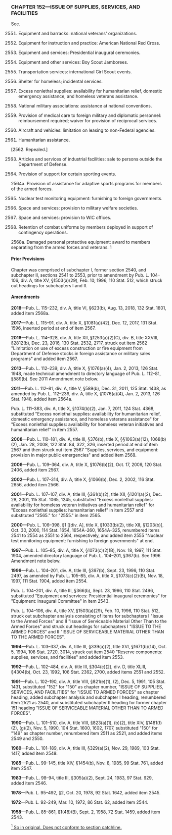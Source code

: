 ### **CHAPTER 152—ISSUE OF SUPPLIES, SERVICES, AND FACILITIES** ###

Sec.

2551. Equipment and barracks: national veterans' organizations.

2552. Equipment for instruction and practice: American National Red Cross.

2553. Equipment and services: Presidential inaugural ceremonies.

2554. Equipment and other services: Boy Scout Jamborees.

2555. Transportation services: international Girl Scout events.

2556. Shelter for homeless; incidental services.

2557. Excess nonlethal supplies: availability for humanitarian relief, domestic emergency assistance, and homeless veterans assistance.

2558. National military associations: assistance at national conventions.

2559. Provision of medical care to foreign military and diplomatic personnel: reimbursement required; waiver for provision of reciprocal services.

2560. Aircraft and vehicles: limitation on leasing to non-Federal agencies.

2561. Humanitarian assistance.

[2562. Repealed.]

2563. Articles and services of industrial facilities: sale to persons outside the Department of Defense.

2564. Provision of support for certain sporting events.

2564a. Provision of assistance for adaptive sports programs for members of the armed forces.

2565. Nuclear test monitoring equipment: furnishing to foreign governments.

2566. Space and services: provision to military welfare societies.

2567. Space and services: provision to WIC offices.

2568. Retention of combat uniforms by members deployed in support of contingency operations.

2568a. Damaged personal protective equipment: award to members separating from the armed forces and veterans. 1

#### Prior Provisions ####

Chapter was comprised of subchapter I, former section 2540, and subchapter II, sections 2541 to 2553, prior to amendment by Pub. L. 104–106, div. A, title XV, §1503(a)(29), Feb. 10, 1996, 110 Stat. 512, which struck out headings for subchapters I and II.

#### Amendments ####

**2018**—Pub. L. 115–232, div. A, title VI, §623(b), Aug. 13, 2018, 132 Stat. 1801, added item 2568a.

**2017**—Pub. L. 115–91, div. A, title X, §1081(a)(42), Dec. 12, 2017, 131 Stat. 1596, inserted period at end of item 2567.

**2016**—Pub. L. 114–328, div. A, title XII, §1253(a)(2)(C), div. B, title XXVIII, §2812(b), Dec. 23, 2016, 130 Stat. 2532, 2717, struck out item 2562 "Limitation on use of excess construction or fire equipment from Department of Defense stocks in foreign assistance or military sales programs" and added item 2567.

**2013**—Pub. L. 112–239, div. A, title X, §1076(a)(4), Jan. 2, 2013, 126 Stat. 1948, made technical amendment to directory language of Pub. L. 112–81, §589(b). See 2011 Amendment note below.

**2011**—Pub. L. 112–81, div. A, title V, §589(b), Dec. 31, 2011, 125 Stat. 1438, as amended by Pub. L. 112–239, div. A, title X, §1076(a)(4), Jan. 2, 2013, 126 Stat. 1948, added item 2564a.

Pub. L. 111–383, div. A, title X, §1074(b)(2), Jan. 7, 2011, 124 Stat. 4368, substituted "Excess nonlethal supplies: availability for humanitarian relief, domestic emergency assistance, and homeless veterans assistance" for "Excess nonlethal supplies: availability for homeless veteran initiatives and humanitarian relief" in item 2557.

**2008**—Pub. L. 110–181, div. A, title III, §376(b), title X, §§1063(a)(12), 1068(b)(2), Jan. 28, 2008, 122 Stat. 84, 322, 326, inserted period at end of item 2567 and then struck out item 2567 "Supplies, services, and equipment: provision in major public emergencies" and added item 2568.

**2006**—Pub. L. 109–364, div. A, title X, §1076(b)(2), Oct. 17, 2006, 120 Stat. 2406, added item 2567.

**2002**—Pub. L. 107–314, div. A, title X, §1066(b), Dec. 2, 2002, 116 Stat. 2656, added item 2566.

**2001**—Pub. L. 107–107, div. A, title III, §361(b)(2), title XII, §1201(a)(2), Dec. 28, 2001, 115 Stat. 1065, 1245, substituted "Excess nonlethal supplies: availability for homeless veteran initiatives and humanitarian relief" for "Excess nonlethal supplies: humanitarian relief" in item 2557 and substituted "2565." for "2555." in item 2565.

**2000**—Pub. L. 106–398, §1 [[div. A], title X, §1033(b)(2), title XII, §1203(b)], Oct. 30, 2000, 114 Stat. 1654, 1654A–260, 1654A–325, renumbered items 2541 to 2554 as 2551 to 2564, respectively, and added item 2555 "Nuclear test monitoring equipment: furnishing to foreign governments" at end.

**1997**—Pub. L. 105–85, div. A, title X, §1073(c)(2)(B), Nov. 18, 1997, 111 Stat. 1904, amended directory language of Pub. L. 104–201, §367(b). See 1996 Amendment note below.

**1996**—Pub. L. 104–201, div. A, title III, §367(b), Sept. 23, 1996, 110 Stat. 2497, as amended by Pub. L. 105–85, div. A, title X, §1073(c)(2)(B), Nov. 18, 1997, 111 Stat. 1904, added item 2554.

Pub. L. 104–201, div. A, title III, §366(b), Sept. 23, 1996, 110 Stat. 2496, substituted "Equipment and services: Presidential inaugural ceremonies" for "Equipment: Inaugural Committee" in item 2543.

Pub. L. 104–106, div. A, title XV, §1503(a)(29), Feb. 10, 1996, 110 Stat. 512, struck out subchapter analysis consisting of items for subchapters I "Issue to the Armed Forces" and II "Issue of Serviceable Material Other Than to the Armed Forces" and struck out headings for subchapters I "ISSUE TO THE ARMED FORCES" and II "ISSUE OF SERVICEABLE MATERIAL OTHER THAN TO THE ARMED FORCES".

**1994**—Pub. L. 103–337, div. A, title III, §339(a)(2), title XVI, §1671(b)(14), Oct. 5, 1994, 108 Stat. 2720, 3014, struck out item 2540 "Reserve components: supplies, services, and facilities" and added item 2553.

**1992**—Pub. L. 102–484, div. A, title III, §304(c)(2), div. D, title XLIII, §4304(b), Oct. 23, 1992, 106 Stat. 2362, 2700, added items 2551 and 2552.

**1991**—Pub. L. 102–190, div. A, title VIII, §821(e)(1), (2), Dec. 5, 1991, 105 Stat. 1431, substituted "152" for "150" as chapter number, "ISSUE OF SUPPLIES, SERVICES, AND FACILITIES" for "ISSUE TO ARMED FORCES" as chapter heading, added subchapter analysis and subchapter I heading, renumbered item 2521 as 2540, and substituted subchapter II heading for former chapter 151 heading "ISSUE OF SERVICEABLE MATERIAL OTHER THAN TO ARMED FORCES".

**1990**—Pub. L. 101–510, div. A, title VIII, §823(a)(1), (b)(2), title XIV, §1481(f)(2), (g)(2), Nov. 5, 1990, 104 Stat. 1600, 1602, 1707, substituted "150" for "149" as chapter number, renumbered item 2511 as 2521, and added items 2549 and 2550.

**1989**—Pub. L. 101–189, div. A, title III, §329(a)(2), Nov. 29, 1989, 103 Stat. 1417, added item 2548.

**1985**—Pub. L. 99–145, title XIV, §1454(b), Nov. 8, 1985, 99 Stat. 761, added item 2547.

**1983**—Pub. L. 98–94, title III, §305(a)(2), Sept. 24, 1983, 97 Stat. 629, added item 2546.

**1978**—Pub. L. 95–492, §2, Oct. 20, 1978, 92 Stat. 1642, added item 2545.

**1972**—Pub. L. 92–249, Mar. 10, 1972, 86 Stat. 62, added item 2544.

**1958**—Pub. L. 85–861, §1(48)(B), Sept. 2, 1958, 72 Stat. 1459, added item 2543.

[<sup>1</sup> So in original. Does not conform to section catchline.](#CHAPTER152_1)